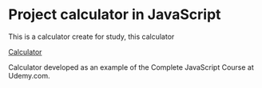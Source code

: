 # Project calculator in JavaScript

This is a calculator create for study, this calculator 

[Calculator](https://github.com/matheusfrancisco/some-codes-to-help-me/blob/master/Projects/javascript/calculator/calculator.jpeg)

Calculator developed as an example of the Complete JavaScript Course at Udemy.com.





